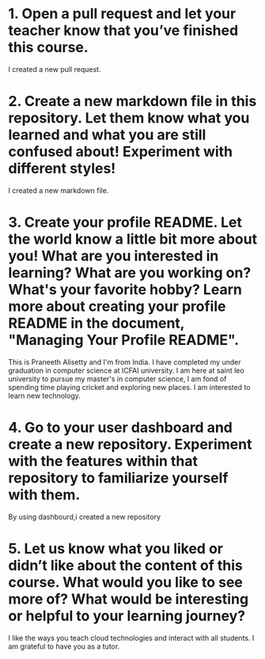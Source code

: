 # 1. Open a pull request and let your teacher know that you’ve finished this course.
I created a new pull request.

# 2. Create a new markdown file in this repository. Let them know what you learned and what you are still confused about! Experiment with different styles!
I created a new markdown file.

# 3. Create your profile README. Let the world know a little bit more about you! What are you interested in learning? What are you working on? What's your favorite hobby? Learn more about creating your profile README in the document, "Managing Your Profile README".
This is Praneeth Alisetty and I'm from India. I have completed my under graduation in computer science at ICFAI university. I am here at saint leo university to pursue my master's in computer science, I am fond of spending time playing cricket and exploring new places. I am interested to learn new technology.

# 4. Go to your user dashboard and create a new repository. Experiment with the features within that repository to familiarize yourself with them.

By using dashbourd,i created a new repository
# 5. Let us know what you liked or didn’t like about the content of this course. What would you like to see more of? What would be interesting or helpful to your learning journey?
I like the ways you teach cloud technologies and interact with all students. I am grateful to have you as a tutor.

